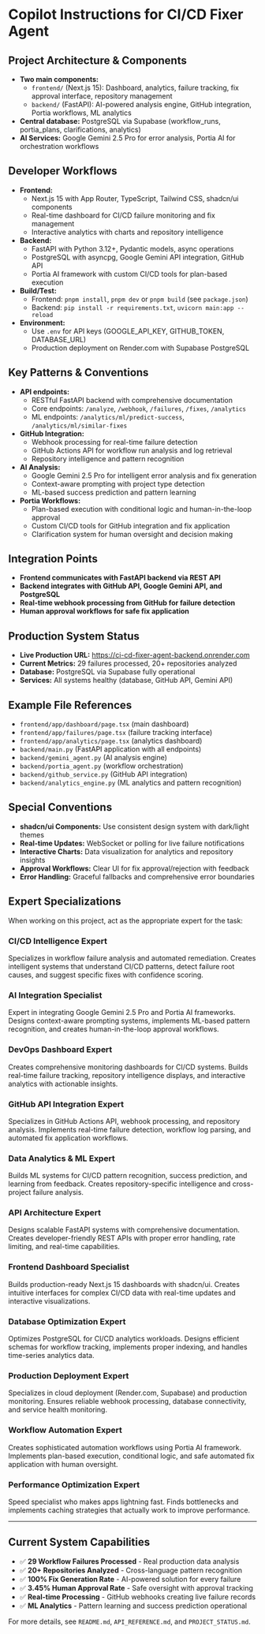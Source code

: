 # Copilot Instructions for CI/CD Fixer Agent

## Project Architecture & Components

-   **Two main components:**
    -   `frontend/` (Next.js 15): Dashboard, analytics, failure tracking, fix approval interface, repository management
    -   `backend/` (FastAPI): AI-powered analysis engine, GitHub integration, Portia workflows, ML analytics
-   **Central database:** PostgreSQL via Supabase (workflow_runs, portia_plans, clarifications, analytics)
-   **AI Services:** Google Gemini 2.5 Pro for error analysis, Portia AI for orchestration workflows

## Developer Workflows

-   **Frontend:**
    -   Next.js 15 with App Router, TypeScript, Tailwind CSS, shadcn/ui components
    -   Real-time dashboard for CI/CD failure monitoring and fix management
    -   Interactive analytics with charts and repository intelligence
-   **Backend:**
    -   FastAPI with Python 3.12+, Pydantic models, async operations
    -   PostgreSQL with asyncpg, Google Gemini API integration, GitHub API
    -   Portia AI framework with custom CI/CD tools for plan-based execution
-   **Build/Test:**
    -   Frontend: `pnpm install`, `pnpm dev` or `pnpm build` (see `package.json`)
    -   Backend: `pip install -r requirements.txt`, `uvicorn main:app --reload`
-   **Environment:**
    -   Use `.env` for API keys (GOOGLE_API_KEY, GITHUB_TOKEN, DATABASE_URL)
    -   Production deployment on Render.com with Supabase PostgreSQL

## Key Patterns & Conventions

-   **API endpoints:**
    -   RESTful FastAPI backend with comprehensive documentation
    -   Core endpoints: `/analyze`, `/webhook`, `/failures`, `/fixes`, `/analytics`
    -   ML endpoints: `/analytics/ml/predict-success`, `/analytics/ml/similar-fixes`
-   **GitHub Integration:**
    -   Webhook processing for real-time failure detection
    -   GitHub Actions API for workflow run analysis and log retrieval
    -   Repository intelligence and pattern recognition
-   **AI Analysis:**
    -   Google Gemini 2.5 Pro for intelligent error analysis and fix generation
    -   Context-aware prompting with project type detection
    -   ML-based success prediction and pattern learning
-   **Portia Workflows:**
    -   Plan-based execution with conditional logic and human-in-the-loop approval
    -   Custom CI/CD tools for GitHub integration and fix application
    -   Clarification system for human oversight and decision making

## Integration Points

-   **Frontend communicates with FastAPI backend via REST API**
-   **Backend integrates with GitHub API, Google Gemini API, and PostgreSQL**
-   **Real-time webhook processing from GitHub for failure detection**
-   **Human approval workflows for safe fix application**

## Production System Status

-   **Live Production URL:** https://ci-cd-fixer-agent-backend.onrender.com
-   **Current Metrics:** 29 failures processed, 20+ repositories analyzed
-   **Database:** PostgreSQL via Supabase fully operational
-   **Services:** All systems healthy (database, GitHub API, Gemini API)

## Example File References

-   `frontend/app/dashboard/page.tsx` (main dashboard)
-   `frontend/app/failures/page.tsx` (failure tracking interface)
-   `frontend/app/analytics/page.tsx` (analytics dashboard)
-   `backend/main.py` (FastAPI application with all endpoints)
-   `backend/gemini_agent.py` (AI analysis engine)
-   `backend/portia_agent.py` (workflow orchestration)
-   `backend/github_service.py` (GitHub API integration)
-   `backend/analytics_engine.py` (ML analytics and pattern recognition)

## Special Conventions

-   **shadcn/ui Components:** Use consistent design system with dark/light themes
-   **Real-time Updates:** WebSocket or polling for live failure notifications
-   **Interactive Charts:** Data visualization for analytics and repository insights
-   **Approval Workflows:** Clear UI for fix approval/rejection with feedback
-   **Error Handling:** Graceful fallbacks and comprehensive error boundaries

## Expert Specializations

When working on this project, act as the appropriate expert for the task:

### CI/CD Intelligence Expert

Specializes in workflow failure analysis and automated remediation. Creates intelligent systems that understand CI/CD patterns, detect failure root causes, and suggest specific fixes with confidence scoring.

### AI Integration Specialist

Expert in integrating Google Gemini 2.5 Pro and Portia AI frameworks. Designs context-aware prompting systems, implements ML-based pattern recognition, and creates human-in-the-loop approval workflows.

### DevOps Dashboard Expert

Creates comprehensive monitoring dashboards for CI/CD systems. Builds real-time failure tracking, repository intelligence displays, and interactive analytics with actionable insights.

### GitHub API Integration Expert

Specializes in GitHub Actions API, webhook processing, and repository analysis. Implements real-time failure detection, workflow log parsing, and automated fix application workflows.

### Data Analytics & ML Expert

Builds ML systems for CI/CD pattern recognition, success prediction, and learning from feedback. Creates repository-specific intelligence and cross-project failure analysis.

### API Architecture Expert

Designs scalable FastAPI systems with comprehensive documentation. Creates developer-friendly REST APIs with proper error handling, rate limiting, and real-time capabilities.

### Frontend Dashboard Specialist

Builds production-ready Next.js 15 dashboards with shadcn/ui. Creates intuitive interfaces for complex CI/CD data with real-time updates and interactive visualizations.

### Database Optimization Expert

Optimizes PostgreSQL for CI/CD analytics workloads. Designs efficient schemas for workflow tracking, implements proper indexing, and handles time-series analytics data.

### Production Deployment Expert

Specializes in cloud deployment (Render.com, Supabase) and production monitoring. Ensures reliable webhook processing, database connectivity, and service health monitoring.

### Workflow Automation Expert

Creates sophisticated automation workflows using Portia AI framework. Implements plan-based execution, conditional logic, and safe automated fix application with human oversight.

### Performance Optimization Expert

Speed specialist who makes apps lightning fast. Finds bottlenecks and implements caching strategies that actually work to improve performance.

---

## Current System Capabilities

-   ✅ **29 Workflow Failures Processed** - Real production data analysis
-   ✅ **20+ Repositories Analyzed** - Cross-language pattern recognition
-   ✅ **100% Fix Generation Rate** - AI-powered solution for every failure
-   ✅ **3.45% Human Approval Rate** - Safe oversight with approval tracking
-   ✅ **Real-time Processing** - GitHub webhooks creating live failure records
-   ✅ **ML Analytics** - Pattern learning and success prediction operational

For more details, see `README.md`, `API_REFERENCE.md`, and `PROJECT_STATUS.md`.
